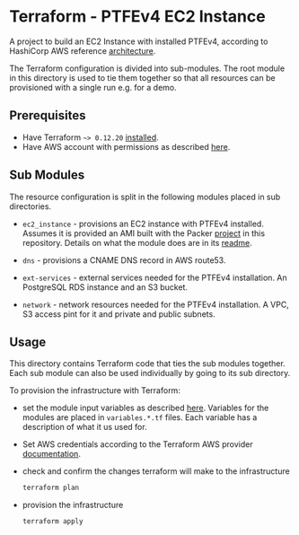 # Terraform - PTFEv4 EC2 Instance

A project to build an EC2 Instance with installed PTFEv4, according to HashiCorp AWS reference [architecture](https://www.terraform.io/docs/enterprise/install/automating-the-installer.html).

The Terraform configuration is divided into sub-modules. The root module in this directory is used to tie them together so that all resources can be provisioned with a single run e.g. for a demo.

## Prerequisites

* Have Terraform `~> 0.12.20` [installed](https://www.terraform.io/downloads.html).
* Have AWS account with permissions as described [here](https://www.terraform.io/docs/enterprise/before-installing/reference-architecture/aws.html#additional-aws-resources).

## Sub Modules

The resource configuration is split in the following modules placed in sub directories.

* `ec2_instance` - provisions an EC2 instance with PTFEv4 installed. Assumes it is provided an AMI built with the Packer [project](../packer/README.md) in this repository. Details on what the module does are in its [readme](./ec-instance/README.md).

* `dns` - provisions a CNAME DNS record in AWS route53.

* `ext-services` - external services needed for the PTFEv4 installation. An PostgreSQL RDS instance and an S3 bucket.

* `network` - network resources needed for the PTFEv4 installation. A VPC, S3 access pint for it and private and public subnets.

## Usage

This directory contains Terraform code that ties the sub modules together. Each sub module can also be used individually by going to its sub directory.

To provision the infrastructure with Terraform:

- set the module input variables as described [here](https://www.terraform.io/docs/configuration/variables.html#assigning-values-to-root-module-variables). Variables for the modules are placed in `variables.*.tf` files. Each variable has a description of what it us used for.

- Set AWS credentials according to the Terraform AWS provider [documentation](https://www.terraform.io/docs/providers/aws/index.html).

- check and confirm the changes terraform will make to the infrastructure
  
  ```bash
  terraform plan
  ```
- provision the infrastructure

  ```bash
  terraform apply
  ```

